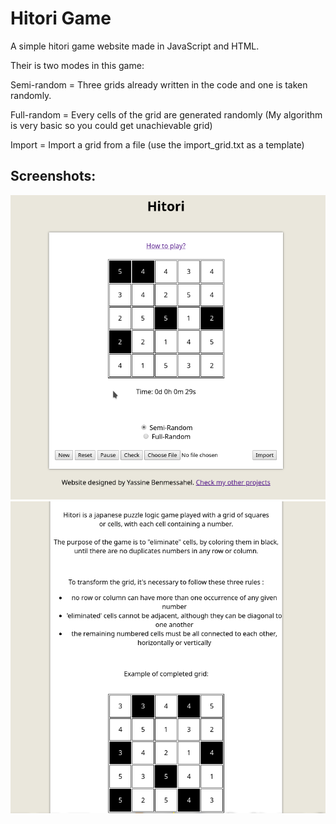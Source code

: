 # Hitori Game

A simple hitori game website made in JavaScript and HTML.

Their is two modes in this game:

Semi-random = Three grids already written in the code and one is taken randomly.

Full-random = Every cells of the grid are generated randomly (My algorithm is very basic so you could get unachievable grid)

Import = Import a grid from a file (use the import_grid.txt as a template)

## Screenshots:
![](screenshots/1.png)
![](screenshots/2.png)
